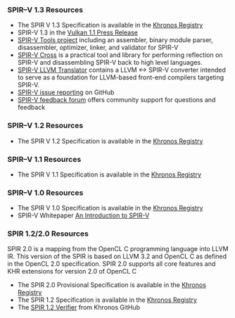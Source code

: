 ### SPIR–V 1.3 Resources

*   The SPIR V 1.3 Specification is available in the [Khronos Registry](https://www.khronos.org/registry/spir-v)
*   SPIR-V 1.3 in the [Vulkan 1.1 Press Release](https://www.khronos.org/news/press/khronos-group-releases-vulkan-1-1)
*   [SPIR-V Tools project](https://github.com/KhronosGroup/SPIRV-Tools) including an assembler, binary module parser, disassembler, optimizer, linker, and validator for SPIR-V
*   [SPIR-V Cross](https://github.com/KhronosGroup/SPIRV-Cross) is a practical tool and library for performing reflection on SPIR-V and disassembling SPIR-V back to high level languages.
*   [SPIR-V LLVM Translator](https://github.com/KhronosGroup/SPIRV-LLVM-Translator) contains a LLVM <-> SPIR-V converter intended to serve as a foundation for LLVM-based front-end compilers targeting SPIR-V.
*   [SPIR-V issue reporting](https://github.com/KhronosGroup/SPIRV-Headers/issues) on GitHub
*   [SPIR-V feedback forum](https://forums.khronos.org/forumdisplay.php/113-SPIR) offers community support for questions and feedback

### SPIR–V 1.2 Resources

*   The SPIR V 1.2 Specification is available in the [Khronos Registry](https://www.khronos.org/registry/spir-v)

### SPIR–V 1.1 Resources

*   The SPIR V 1.1 Specification is available in the [Khronos Registry](https://www.khronos.org/registry/spir-v)

### SPIR–V 1.0 Resources

*   The SPIR V 1.0 Specification is available in the [Khronos Registry](https://www.khronos.org/registry/spir-v)
*   SPIR-V Whitepaper [An Introduction to SPIR-V](https://www.khronos.org/registry/spir-v/papers/WhitePaper.html)

### SPIR 1.2/2.0 Resources

SPIR 2.0 is a mapping from the OpenCL C programming language into LLVM IR. This version of the SPIR is based on LLVM 3.2 and OpenCL C as defined in the OpenCL 2.0 specification. SPIR 2.0 supports all core features and KHR extensions for version 2.0 of OpenCL C

*   The SPIR 2.0 Provisional Specification is available in the [Khronos Registry](https://www.khronos.org/registry/spir)
*   The SPIR 1.2 Specification is available in the [Khronos Registry](https://www.khronos.org/registry/spir)
*   The [SPIR 1.2 Verifier](https://github.com/KhronosGroup/SPIR/tree/spir_12) from Khronos GitHub
